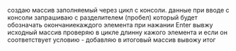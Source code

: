 
создаю массив заполняемый через цикл с консоли. 
данные при вводе с консоли запрашиваю с разделителем (пробел) который будет обозначать окончаниекаждого элемента
при нажании Enter вывжу исходный массив
проверяю в цикле длинну кажого элемента и если он соответствует условию - добавляю в итоговый массив
вывожу итог